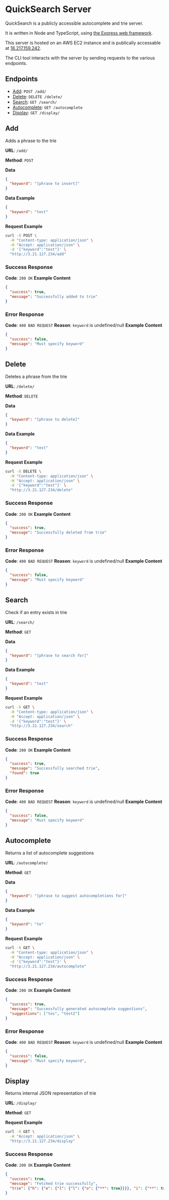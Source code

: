 # QuickSearch Server
QuickSearch is a publicly accessible autocomplete and trie server.

It is written in Node and TypeScript, using [the Express web framework](https://expressjs.com/).

This server is hosted on an AWS EC2 instance and is publically accessable at [18.217.159.242](http://18.217.159.242).

The CLI tool interacts with the server by sending requests to the various endpoints.

## Endpoints

* [Add](#add): `POST /add/`
* [Delete](#delete): `DELETE /delete/`
* [Search](#search): `GET /search/`
* [Autocomplete](#autocomplete): `GET /autocomplete`
* [Display](#display): `GET /display/`


## Add
Adds a phrase to the trie

**URL**: `/add/`

**Method**: `POST`

**Data**
```json
{
  "keyword": "[phrase to insert]"
}
```
**Data Example**
```json
{
  "keyword": "test"
}
```
**Request Example**
```bash
curl -X POST \
  -H "Content-type: application/json" \
  -H "Accept: application/json" \
  -d '{"keyword":"test"}' \
  "http://3.21.127.234/add"
```
### Success Response
**Code**: `200 OK`
**Example Content**
```json
{
  "success": true,
  "message": "Successfully added to trie"
}
```
### Error Response
**Code**: `400 BAD REQUEST`
**Reason**: `keyword` is undefined/null
**Example Content**
```json
{
  "success": false,
  "message": "Must specify keyword"
}
```

## Delete
Deletes a phrase from the trie

**URL**: `/delete/`

**Method**: `DELETE`

**Data**
```json
{
  "keyword": "[phrase to delete]"
}
```
**Data Example**
```json
{
  "keyword": "test"
}
```
**Request Example**
```bash
curl -X DELETE \
  -H "Content-type: application/json" \
  -H "Accept: application/json" \
  -d '{"keyword":"test"}' \
  "http://3.21.127.234/delete"
```
### Success Response
**Code**: `200 OK`
**Example Content**
```json
{
  "success": true,
  "message": "Successfully deleted from trie"
}
```
### Error Response
**Code**: `400 BAD REQUEST`
**Reason**: `keyword` is undefined/null
**Example Content**
```json
{
  "success": false,
  "message": "Must specify keyword"
}
```

## Search
Check if an entry exists in trie

**URL**: `/search/`

**Method**: `GET`

**Data**
```json
{
  "keyword": "[phrase to search for]"
}
```
**Data Example**
```json
{
  "keyword": "test"
}
```
**Request Example**
```bash
curl -X GET \
  -H "Content-type: application/json" \
  -H "Accept: application/json" \
  -d '{"keyword":"test"}' \
  "http://3.21.127.234/search"
```
### Success Response
**Code**: `200 OK`
**Example Content**
```json
{
  "success": true,
  "message": "Successfully searched trie",
  "found": true
}
```
### Error Response
**Code**: `400 BAD REQUEST`
**Reason**: `keyword` is undefined/null
**Example Content**
```json
{
  "success": false,
  "message": "Must specify keyword"
}
```

## Autocomplete
Returns a list of autocomplete suggestions

**URL**: `/autocomplete/`

**Method**: `GET`

**Data**
```json
{
  "keyword": "[phrase to suggest autocompletions for]"
}
```
**Data Example**
```json
{
  "keyword": "te"
}
```
**Request Example**
```bash
curl -X GET \
  -H "Content-type: application/json" \
  -H "Accept: application/json" \
  -d '{"keyword":"test"}' \
  "http://3.21.127.234/autocomplete"
```
### Success Response
**Code**: `200 OK`
**Example Content**
```json
{
  "success": true,
  "message": "Successfully generated autocomplete suggestions",
  "suggestions": ["tes", "test2"]
}
```
### Error Response
**Code**: `400 BAD REQUEST`
**Reason**: `keyword` is undefined/null
**Example Content**
```json
{
  "success": false,
  "message": "Must specify keyword",
}
```

## Display
Returns internal JSON representation of trie

**URL**: `/display/`

**Method**: `GET`

**Request Example**
```bash
curl -X GET \
  -H "Accept: application/json" \
  "http://3.21.127.234/display"
```

### Success Response
**Code**: `200 OK`
**Example Content**
```json
{
  "success": true,
  "message": "Fetched trie successfully",
  "trie": {"h": {"e": {"l": {"l": {"o": {"**": true}}}}, "i": {"**": true}}}
}
```
